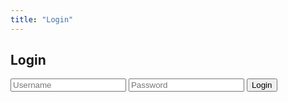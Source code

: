 ```yaml
---
title: "Login"
---
```


<div class="container">
    <div id="login-form">
      <h2>Login</h2>
      <input type="text" id="username" placeholder="Username" required />
      <input type="password" id="password" placeholder="Password" required />
      <button onclick="handleLogin()">Login</button>
    </div>
    <div id="welcome" style="display: none;">
      <div id="welcome-text"></div>
      <button id="logout-btn" onclick="handleLogout()">Logout</button>
    </div>
</div>

<script>
    document.getElementById("login").style.display = "none";

    function handleLogin() {
      const username = document.getElementById("username").value.trim();
      const password = document.getElementById("password").value;

      if (loginU(username, password)) {
        showWelcome(username);
      }
    }

    function showWelcome(username) {
      document.getElementById("login-form").style.display = "none";
      const welcome = document.getElementById("welcome");
      document.getElementById("welcome-text").textContent = `✅ You are logged in as "${getCurrentUser()}"`;
      welcome.style.display = "block";
    }

    // Auto-check on page load
    if (isLoggedIn()) {
      document.getElementById("login-form").style.display = "none";
      showWelcome(savedUser);
    }

    function handleLogout() {
      logout();
      document.getElementById("welcome").style.display = "none";
      document.getElementById("login-form").style.display = "block";
      document.getElementById("username").value = "";
      document.getElementById("password").value = "";
    }
</script>
